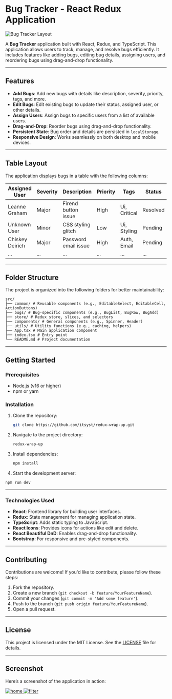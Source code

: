 # Bug Tracker - React Redux Application

![Bug Tracker Layout](https://example.com/path-to-your-screenshot.png)

A **Bug Tracker** application built with React, Redux, and TypeScript. This application allows users to track, manage, and resolve bugs efficiently. It includes features like adding bugs, editing bug details, assigning users, and reordering bugs using drag-and-drop functionality.

---

## Features

- **Add Bugs**: Add new bugs with details like description, severity, priority, tags, and more.
- **Edit Bugs**: Edit existing bugs to update their status, assigned user, or other details.
- **Assign Users**: Assign bugs to specific users from a list of available users.
- **Drag-and-Drop**: Reorder bugs using drag-and-drop functionality.
- **Persistent State**: Bug order and details are persisted in `localStorage`.
- **Responsive Design**: Works seamlessly on both desktop and mobile devices.

---

## Table Layout

The application displays bugs in a table with the following columns:

| **Assigned User** | **Severity** | **Description**       | **Priority** | **Tags**          | **Status** | **Reported At** | **Actions** |
|-------------------|--------------|-----------------------|--------------|-------------------|------------|-----------------|-------------|
| Leanne Graham     | Major        | Firend button issue   | High         | Ui, Critical      | Resolved   | 2025-01-01      | Edit, Delete|
| Unknown User      | Minor        | CSS styling glitch    | Low          | Ui, Styling       | Pending    | 2025-01-15      | Edit, Delete|
| Chiskey Deirich   | Major        | Password email issue  | High         | Auth, Email       | Pending    | 2025-01-07      | Edit, Delete|
| ...               | ...          | ...                   | ...          | ...               | ...        | ...             | ...         |

---

## Folder Structure

The project is organized into the following folders for better maintainability:
```
src/
├── common/ # Reusable components (e.g., EditableSelect, EditableCell, ActionButtons)
├── bugs/ # Bug-specific components (e.g., BugList, BugRow, BugAdd)
├── store/ # Redux store, slices, and selectors
├── components/ # General components (e.g., Spinner, Header)
├── utils/ # Utility functions (e.g., caching, helpers)
├── App.tsx # Main application component
├── index.tsx # Entry point
└── README.md # Project documentation
```

---

## Getting Started

### Prerequisites

- Node.js (v16 or higher)
- npm or yarn

### Installation

1. Clone the repository:
   ```bash
   git clone https://github.com/itsyst/redux-wrap-up.git

2. Navigate to the project directory:
   ```bash
   redux-wrap-up

3. Install dependencies:
   ```bash
   npm install

4. Start the development server:
  ```bash
  npm run dev
````

---

### Technologies Used

- **React**: Frontend library for building user interfaces.
- **Redux**: State management for managing application state.
- **TypeScript**: Adds static typing to JavaScript.
- **React Icons**: Provides icons for actions like edit and delete.
- **React Beautiful DnD**: Enables drag-and-drop functionality.
- **Bootstrap**: For responsive and pre-styled components.

---

## Contributing

Contributions are welcome! If you'd like to contribute, please follow these steps:

1. Fork the repository.
2. Create a new branch (`git checkout -b feature/YourFeatureName`).
3. Commit your changes (`git commit -m 'Add some feature'`).
4. Push to the branch (`git push origin feature/YourFeatureName`).
5. Open a pull request.

---

## License

This project is licensed under the MIT License. See the [LICENSE](LICENSE) file for details.

---

## Screenshot

Here’s a screenshot of the application in action:

<a href="https://github.com/itsyst/redux-wrap-up">
 <img src="(https://github.com/itsyst/redux-wrap-up/blob/master/src/assets/light-mode.png)" alt="home" border="0"> 
 <img src="(https://github.com/itsyst/redux-wrap-up/blob/master/src/assets/dark-mode.png)" alt="filter" border="0"> 
</a>
